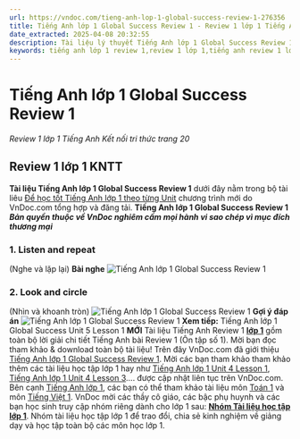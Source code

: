 ```yaml
---
url: https://vndoc.com/tieng-anh-lop-1-global-success-review-1-276356
title: Tiếng Anh lớp 1 Global Success Review 1 - Review 1 lớp 1 Tiếng Anh Kết nối tri thức trang 20 - VnDoc.com
date_extracted: 2025-04-08 20:32:55
description: Tài liệu lý thuyết Tiếng Anh lớp 1 Global Success Review 1 bao gồm file nghe và lời giải chi tiết giúp các em học sinh học tập hiệu quả hơn.
keywords: tiếng anh lớp 1 review 1,review 1 lớp 1,tiếng anh review 1 lớp 1,giải sgk tiếng anh 1 review 1,review 1,tiếng Anh 1 kntt review 1,từ vựng tiếng anh lớp 1 review 1,từ vựng tiếng anh lớp 1,ngữ pháp tiếng anh lớp 1 review 1,từ vựng review 1 lớp 1,từ mới tiếng anh lớp 1,từ vựng tiếng anh lớp 1 tập 1,ôn tập từ vựng tiếng anh lớp 1,english 1 review 1,tiếng anh lớp 1 global success review 1
---
```


# Tiếng Anh lớp 1 Global Success Review 1
 _Review 1 lớp 1 Tiếng Anh Kết nối tri thức trang 20_
## **Review 1 lớp 1 KNTT**
**Tài liệu Tiếng Anh lớp 1 Global Success Review 1** dưới đây nằm trong bộ tài liêu [Để học tốt Tiếng Anh lớp 1 theo từng Unit](<https://vndoc.com/tieng-anh-lop1>) chương trình mới do VnDoc.com tổng hợp và đăng tải.
**Tiếng Anh lớp 1 Global Success Review 1**
 _**Bản quyền thuộc về VnDoc nghiêm cấm mọi hành vi sao chép vì mục đích thương mại**_
### 1\. Listen and repeat
\(Nghe và lặp lại\)
**Bài nghe**
![Tiếng Anh lớp 1 Global Success Review 1](https://i.vdoc.vn/data/image/2022/09/24/tieng-anh-lop-1-global-success-review-1-1.png)
### 2\. Look and circle
\(Nhìn và khoanh tròn\)
![Tiếng Anh lớp 1 Global Success Review 1](https://i.vdoc.vn/data/image/2022/09/24/tieng-anh-lop-1-global-success-review-1-2.png)
**Gợi ý đáp án**
![Tiếng Anh lớp 1 Global Success Review 1](https://i.vdoc.vn/data/image/2022/09/24/tieng-anh-lop-1-global-success-review-1-3.png)
**Xem tiếp:** Tiếng Anh lớp 1 Global Success Unit 5 Lesson 1 **MỚI**
Tài liệu Tiếng Anh Review 1 **[lớp 1](<https://vndoc.com/tai-lieu-hoc-tap-lop1>)** gồm toàn bộ lời giải chi tiết Tiếng Anh bài Review 1 \(Ôn tập số 1\). Mời bạn đọc tham khảo & download toàn bộ tài liệu\!
Trên đây VnDoc.com đã giới thiệu [Tiếng Anh lớp 1 Global Success Review 1](<https://vndoc.com/tieng-anh-lop-1-global-success-review-1-276356>). Mời các bạn tham khảo tham khảo thêm các tài liệu học tập lớp 1 hay như [Tiếng Anh lớp 1 Unit 4 Lesson 1](<https://vndoc.com/tieng-anh-lop-1-unit-4-lesson-1-275628>), [Tiếng Anh lớp 1 Unit 4 Lesson 3](<https://vndoc.com/tieng-anh-lop-1-unit-4-lesson-3-275789>).... được cập nhật liên tục trên VnDoc.com. Bên cạnh [Tiếng Anh lớp 1](<https://vndoc.com/family-and-friends-lop1>), các bạn có thể tham khảo tài liệu môn [Toán 1](<https://vndoc.com/toan-lop1>) và môn [Tiếng Việt 1](<https://vndoc.com/tieng-viet-lop1>).
VnDoc mời các thầy cô giáo, các bậc phụ huynh và các bạn học sinh truy cập nhóm riêng dành cho lớp 1 sau: **[Nhóm Tài liệu học tập lớp 1](</goto?u=aHR0cHM6Ly93d3cuZmFjZWJvb2suY29tL2dyb3Vwcy8yNTgxMjkxNzA4NjI3MjQ2Lw%3D%3D>)**. Nhóm tài liệu học tập lớp 1 để trao đổi, chia sẻ kinh nghiệm về giảng dạy và học tập toàn bộ các môn học lớp 1.
